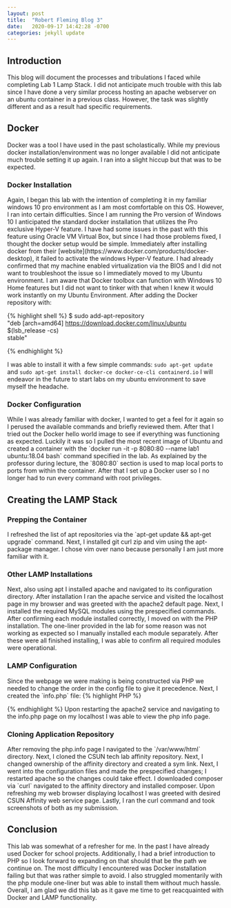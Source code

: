 ```yaml
---
layout: post
title:  "Robert Fleming Blog 3"
date:   2020-09-17 14:42:28 -0700
categories: jekyll update
---
```



<h2>Introduction</h2>
This blog will document the processes and tribulations I faced while completing Lab 1 Lamp Stack. I did not anticipate much trouble with this lab since I have done a very similar process hosting an apache webserver on an ubuntu container in a previous class. However, the task was slightly different and as a result had specific requirements. 

<h2>Docker</h2>
Docker was a tool I have used in the past scholastically. While my previous docker installation/environment was no longer available I did not anticipate much trouble setting it up again. I ran into a slight hiccup but that was to be expected.

<h3>Docker Installation</h3>
Again, I began this lab with the intention of completing it in my familiar windows 10 pro environment as I am most comfortable on this OS. However, I ran into certain difficulties. Since I am running the Pro version of Windows 10 I anticipated the standard docker installation that utilizes the Pro exclusive Hyper-V feature. I have had some issues in the past with this feature using Oracle VM Virtual Box, but since I had those problems fixed, I thought the docker setup would be simple. Immediately after installing docker from their [website](https://www.docker.com/products/docker-desktop), it failed to activate the windows Hyper-V feature. 
I had already confirmed that my machine enabled virtualization via the BIOS and I did not want to troubleshoot the issue so I immediately moved to my Ubuntu environment. I am aware that Docker toolbox can function with Windows 10 Home features but I did not want to tinker with that when I knew it would work instantly on my Ubuntu Environment. After adding the Docker repository with:

{% highlight shell %}
$ sudo add-apt-repository \
   "deb [arch=amd64] https://download.docker.com/linux/ubuntu \
   $(lsb_release -cs) \
   stable"

{% endhighlight %}

I was able to install it with a few simple commands: `sudo apt-get update` and `sudo apt-get install docker-ce docker-ce-cli containerd.io` I will endeavor in the future to start labs on my ubuntu environment to save myself the headache.

<h3>Docker Configuration</h3>
While I was already familiar with docker, I wanted to get a feel for it again so I perused the available commands and briefly reviewed them. After that I tried out the Docker hello world image to see if everything was functioning as expected. Luckily it was so I pulled the most recent image of Ubuntu and created a container with the `docker run -it -p 8080:80 --name lab1 ubuntu:18.04 bash` command specified in the lab. As explained by the professor during lecture, the `8080:80` section is used to map local ports to ports from within the container. After that I set up a Docker user so I no longer had to run every command with root privileges.


<br/>
<h2>Creating the LAMP Stack</h2>

<h3>Prepping the Container</h3>
I refreshed the list of apt repositories via the `apt-get update && apt-get upgrade` command. Next, I installed git curl zip and vim using the apt-package manager. I chose vim over nano because personally I am just more familiar with it. 

<h3>Other LAMP Installations</h3>
Next, also using apt I installed apache and navigated to its configuration directory. After installation I ran the apache service and visited the localhost page in my browser and was greeted with the apache2 default page. Next, I installed the required MySQL modules using the prespecified commands. After confirming each module installed correctly, I moved on with the PHP installation. The one-liner provided in the lab for some reason was not working as expected so I manually installed each module separately. After these were all finished installing, I was able to confirm all required modules were operational. 

<h3>LAMP Configuration</h3>
Since the webpage we were making is being constructed via PHP we needed to change the order in the config file to give it precedence. Next, I created the `info.php` file:
{% highlight PHP %}
<?php
	phpinfo();
?>

{% endhighlight %}
Upon restarting the apache2 service and navigating to the info.php page on my localhost I was able to view the php info page.

<h3>Cloning Application Repository</h3>
After removing the php.info page I navigated to the `/var/www/html` directory. Next, I cloned the CSUN tech lab affinity repository. Next, I changed ownership of the affinity directory and created a sym link. Next, I went into the configuration files and made the prespecified changes; I restarted apache so the changes could take effect. I downloaded composer via `curl` navigated to the affinity directory and installed composer. Upon refreshing my web browser displaying localhost I was greeted with desired CSUN Affinity web service page. Lastly, I ran the curl command and took screenshots of both as my submission.

<br/>
<h2>Conclusion</h2>
This lab was somewhat of a refresher for me. In the past I have already used Docker for school projects. Additionally, I had a brief introduction to PHP so I look forward to expanding on that should that be the path we continue on. The most difficulty I encountered was Docker installation failing but that was rather simple to avoid. I also struggled momentarily with the php module one-liner but was able to install them without much hassle. Overall, I am glad we did this lab as it gave me time to get reacquainted with Docker and LAMP functionality.